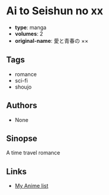 # Ai to Seishun no xx

-   **type**: manga
-   **volumes**: 2
-   **original-name**: 愛と青春の ××

## Tags

-   romance
-   sci-fi
-   shoujo

## Authors

-   None

## Sinopse

A time travel romance

## Links

-   [My Anime list](https://myanimelist.net/manga/9635/Ai_to_Seishun_no_xx)
